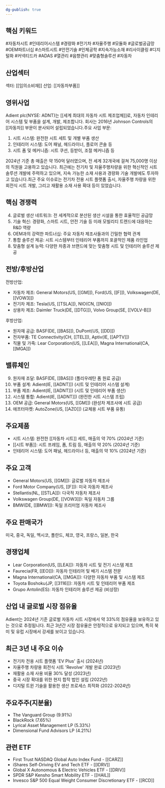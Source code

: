 ```yaml
---
dg-publish: true
---
```

## 핵심 키워드

#자동차시트 #인테리어시스템 #경량화 #전기차 #자율주행 #모듈화 #글로벌공급망 #OEM파트너십 #스마트시트 #안전기술 #인체공학 #지속가능소재 #리사이클링 #디지털화 #커넥티드카 #ADAS #열관리 #음향관리 #맞춤형솔루션 #자동차 

## 산업섹터

섹터: [[임의소비재]]
산업: [[자동차부품]]

## 영위사업

Adient plc(NYSE: ADNT)는 [[세계 최대의 자동차 시트 제조업체]]로, 자동차 인테리어 시스템 및 부품을 설계, 개발, 제조합니다. 회사는 2016년 Johnson Controls의 [[자동차]] 부문이 분사되어 설립되었습니다.주요 사업 부문:

1. 시트 시스템: 완전한 시트 세트 및 개별 부품 생산
2. 인테리어 시스템: 도어 패널, 헤드라이너, 플로어 콘솔 등
3. 시트 폼 및 메커니즘: 시트 쿠션, 등받이, 조절 메커니즘 등

2024년 기준 총 매출은 약 150억 달러였으며, 전 세계 32개국에 걸쳐 75,000명 이상의 직원을 고용하고 있습니다. 최근에는 전기차 및 자율주행차량을 위한 혁신적인 시트 솔루션 개발에 주력하고 있으며, 지속 가능한 소재 사용과 경량화 기술 개발에도 투자하고 있습니다.최근 주요 이슈로는 전기차 전용 시트 플랫폼 출시, 자율주행 차량을 위한 회전식 시트 개발, 그리고 재활용 소재 사용 확대 등이 있었습니다.

## 핵심 경쟁력

4. 글로벌 생산 네트워크: 전 세계적으로 분산된 생산 시설을 통한 효율적인 공급망
5. 기술 혁신: 경량화, 스마트 시트, 안전 기술 등 미래 모빌리티 트렌드에 대응하는 R&D 역량
6. OEM과의 강력한 파트너십: 주요 자동차 제조사들과의 긴밀한 협력 관계
7. 통합 솔루션 제공: 시트 시스템부터 인테리어 부품까지 포괄적인 제품 라인업
8. 맞춤형 설계 능력: 다양한 차종과 브랜드에 맞는 맞춤형 시트 및 인테리어 솔루션 제공

## 전방/후방산업

전방산업:

- 자동차 제조: General Motors(US, [[GM]]), Ford(US, [[F]]), Volkswagen(DE, [[VOW3]])
- 전기차 제조: Tesla(US, [[TSLA]]), NIO(CN, [[NIO]])
- 상용차 제조: Daimler Truck(DE, [[DTG]]), Volvo Group(SE, [[VOLV-B]])

후방산업:

- 원자재 공급: BASF(DE, [[BAS]]), DuPont(US, [[DD]])
- 전자부품: TE Connectivity(CH, [[TEL]]), Aptiv(IE, [[APTV]])
- 직물 및 가죽: Lear Corporation(US, [[LEA]]), Magna International(CA, [[MGA]])

## 밸류체인

9. 원자재 조달: BASF(DE, [[BAS]]) (폴리우레탄 폼 원료 공급)
10. 부품 설계: Adient(IE, [[ADNT]]) (시트 및 인테리어 시스템 설계)
11. 부품 제조: Adient(IE, [[ADNT]]) (시트 및 인테리어 부품 생산)
12. 시스템 통합: Adient(IE, [[ADNT]]) (완전한 시트 시스템 조립)
13. OEM 공급: General Motors(US, [[GM]]) (완성차 제조사에 시트 공급)
14. 애프터마켓: AutoZone(US, [[AZO]]) (교체용 시트 부품 유통)

## 주요제품

- 시트 시스템: 완전한 [[자동차 시트]] 세트, 매출의 약 70% (2024년 기준)
- [[시트 부품]]: 시트 프레임, 폼, 트림 등, 매출의 약 20% (2024년 기준)
- 인테리어 시스템: 도어 패널, 헤드라이너 등, 매출의 약 10% (2024년 기준)

## 주요 고객

- General Motors(US, [[GM]]): 글로벌 자동차 제조사
- Ford Motor Company(US, [[F]]): 미국 자동차 제조사
- Stellantis(NL, [[STLA]]): 다국적 자동차 제조사
- Volkswagen Group(DE, [[VOW3]]): 독일 자동차 그룹
- BMW(DE, [[BMW]]): 독일 프리미엄 자동차 제조사

## 주요 판매국가

미국, 중국, 독일, 멕시코, 폴란드, 체코, 영국, 프랑스, 일본, 한국

## 경쟁업체

- Lear Corporation(US, [[LEA]]): 자동차 시트 및 전기 시스템 제조
- Faurecia(FR, [[EO]]): 자동차 인테리어 및 배기 시스템 전문
- Magna International(CA, [[MGA]]): 다양한 자동차 부품 및 시스템 제조
- Toyota Boshoku(JP, [[3116]]): 자동차 시트 및 인테리어 부품 제조
- Grupo Antolin(ES): 자동차 인테리어 솔루션 제공 (비상장)

## 산업 내 글로벌 시장 점유율

Adient는 2024년 기준 글로벌 자동차 시트 시장에서 약 33%의 점유율을 보유하고 있는 것으로 추정됩니다. 최근 3년간 시장 점유율은 안정적으로 유지되고 있으며, 특히 북미 및 유럽 시장에서 강세를 보이고 있습니다.

## 최근 3년 내 주요 이슈

- 전기차 전용 시트 플랫폼 'EV Plus' 출시 (2024년)
- 자율주행 차량용 회전식 시트 'Revolve' 개발 완료 (2023년)
- 재활용 소재 사용 비율 30% 달성 (2023년)
- 중국 시장 확대를 위한 현지 합작 법인 설립 (2022년)
- 디지털 트윈 기술을 활용한 생산 프로세스 최적화 (2022-2024년)

## 주요주주(지분율)

- The Vanguard Group (9.91%)
- BlackRock (7.65%)
- Lyrical Asset Management LP (5.33%)
- Dimensional Fund Advisors LP (4.21%)

## 관련 ETF

- First Trust NASDAQ Global Auto Index Fund - [[CARZ]]
- iShares Self-Driving EV and Tech ETF - [[IDRV]]
- Global X Autonomous & Electric Vehicles ETF - [[DRIV]]
- SPDR S&P Kensho Smart Mobility ETF - [[HAIL]]
- Invesco S&P 500 Equal Weight Consumer Discretionary ETF - [[RCD]]